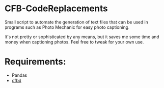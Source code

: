 # CFB-CodeReplacements
Small script to automate the generation of text files that can be used in programs such as Photo Mechanic for easy photo captioning.

It's not pretty or sophisticated by any means, but it saves me some time and money when captioning photos. Feel free to tweak for your own use.

# Requirements:
* Pandas
* [cfbd](https://collegefootballdata.com/)
